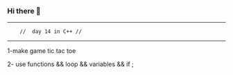 ### Hi there 👋


---------------------------------
        //  day 14 in C++ //
---------------------------------

1-make game tic tac toe 

2- use functions && loop && variables && if ;

<!--
**MostafaMohamedOsama** is a ✨ _special_ ✨ repository because its `README.md` (this file) appears on your GitHub profile.



Here are some ideas to get you started:

- 🔭 I’m currently working on ...
- 🌱 I’m currently learning ...
- 👯 I’m looking to collaborate on ...
- 🤔 I’m looking for help with ...
- 💬 Ask me about ...
- 📫 How to reach me: ...
- 😄 Pronouns: ...
- ⚡ Fun fact: ...
-->

